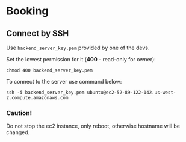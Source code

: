 # Booking
## Connect by SSH
Use `backend_server_key.pem` provided by one of the devs.

Set the lowest permission for it (**400** - read-only for owner):
```shell
chmod 400 backend_server_key.pem
```

To connect to the server use command below:
```shell
ssh -i backend_server_key.pem ubuntu@ec2-52-89-122-142.us-west-2.compute.amazonaws.com
```

### Caution!
Do not stop the ec2 instance, only reboot, otherwise hostname will be changed.
